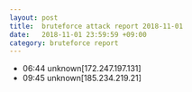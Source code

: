 ```yaml
---
layout: post
title:  bruteforce attack report 2018-11-01
date:   2018-11-01 23:59:59 +09:00
category: bruteforce report
---
```


* 06:44 unknown[172.247.197.131]
* 09:45 unknown[185.234.219.21]
